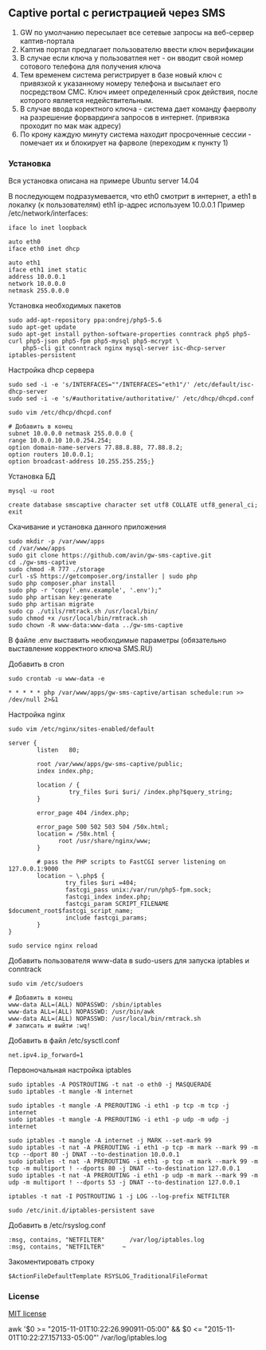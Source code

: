 ## Captive portal с регистрацией через SMS

1.  GW по умолчанию пересылает все сетевые запросы на веб-сервер каптив-портала
2.  Каптив портал предлагает пользователю ввести ключ верификации
3.  В случае если ключа у пользоватлея нет - он вводит свой номер сотового телефона для получения ключа
5.  Тем временем система регистрирует в базе новый ключ с привязкой к указанному номеру телефона и высылает его 
посредством СМС. Ключ имеет определенный срок действия, после которого является недействительным.
6.  В случае ввода коректного ключа - система дает команду фаерволу на разрешение форвардинга запросов в интернет. 
(привязка проходит по мак мак адресу)
7.  По крону каждую минуту система находит просроченные сессии - помечает их и блокирует на фарволе (переходим к пункту 1)
  
### Установка

Вся установка описана на примере Ubuntu server 14.04

В последующем подразумевается, что eth0 смотрит в интернет, а eth1 в локалку (к пользователям)
eth1 ip-адрес используем 10.0.0.1
Пример /etc/network/interfaces:

```    
iface lo inet loopback

auto eth0
iface eth0 inet dhcp

auto eth1
iface eth1 inet static
address 10.0.0.1
network 10.0.0.0
netmask 255.0.0.0
```
    

Установка необходимых пакетов

```
sudo add-apt-repository ppa:ondrej/php5-5.6
sudo apt-get update
sudo apt-get install python-software-properties conntrack php5 php5-curl php5-json php5-fpm php5-mysql php5-mcrypt \
    php5-cli git conntrack nginx mysql-server isc-dhcp-server iptables-persistent
``` 

Настройка dhcp сервера
  
```
sudo sed -i -e 's/INTERFACES=""/INTERFACES="eth1"/' /etc/default/isc-dhcp-server
sudo sed -i -e 's/#authoritative/authoritative/' /etc/dhcp/dhcpd.conf
```

```
sudo vim /etc/dhcp/dhcpd.conf
```

```
# Добавить в конец
subnet 10.0.0.0 netmask 255.0.0.0 {
range 10.0.0.10 10.0.254.254;
option domain-name-servers 77.88.8.88, 77.88.8.2;
option routers 10.0.0.1;
option broadcast-address 10.255.255.255;}

```
     
Установка БД
```
mysql -u root
```
```
create database smscaptive character set utf8 COLLATE utf8_general_ci;
exit
```
     
Скачивание и установка данного приложения

```   
sudo mkdir -p /var/www/apps
cd /var/www/apps
sudo git clone https://github.com/avin/gw-sms-captive.git    
cd ./gw-sms-captive
sudo chmod -R 777 ./storage
curl -sS https://getcomposer.org/installer | sudo php
sudo php composer.phar install
sudo php -r "copy('.env.example', '.env');"
sudo php artisan key:generate
sudo php artisan migrate
sudo cp ./utils/rmtrack.sh /usr/local/bin/
sudo chmod +x /usr/local/bin/rmtrack.sh
sudo chown -R www-data:www-data ../gw-sms-captive
```
    
В файле .env выставить необходимые параметры (обязательно выставление корректного ключа SMS.RU)    

Добавить в cron
 
```   
sudo crontab -u www-data -e
```
```
* * * * * php /var/www/apps/gw-sms-captive/artisan schedule:run >> /dev/null 2>&1
```
        
    
Настройка nginx
     
```
sudo vim /etc/nginx/sites-enabled/default
```
        
```
server {
        listen   80;
                
        root /var/www/apps/gw-sms-captive/public;
        index index.php;        

        location / {
                 try_files $uri $uri/ /index.php?$query_string;
        }

        error_page 404 /index.php;

        error_page 500 502 503 504 /50x.html;
        location = /50x.html {
              root /usr/share/nginx/www;
        }

        # pass the PHP scripts to FastCGI server listening on 127.0.0.1:9000
        location ~ \.php$ {
                try_files $uri =404;
                fastcgi_pass unix:/var/run/php5-fpm.sock;
                fastcgi_index index.php;
                fastcgi_param SCRIPT_FILENAME $document_root$fastcgi_script_name;
                include fastcgi_params;
        }
}
```
```
sudo service nginx reload
```

Добавить пользователя www-data в sudo-users для запуска iptables и conntrack

```
sudo vim /etc/sudoers
```

```
# Добавить в конец
www-data ALL=(ALL) NOPASSWD: /sbin/iptables
www-data ALL=(ALL) NOPASSWD: /usr/bin/awk
www-data ALL=(ALL) NOPASSWD: /usr/local/bin/rmtrack.sh
# записать и выйти :wq!    
```

Добавить в файл /etc/sysctl.conf

```
net.ipv4.ip_forward=1
```

Первоночальная настройка iptables

```
sudo iptables -A POSTROUTING -t nat -o eth0 -j MASQUERADE
sudo iptables -t mangle -N internet

sudo iptables -t mangle -A PREROUTING -i eth1 -p tcp -m tcp -j internet
sudo iptables -t mangle -A PREROUTING -i eth1 -p udp -m udp -j internet

sudo iptables -t mangle -A internet -j MARK --set-mark 99
sudo iptables -t nat -A PREROUTING -i eth1 -p tcp -m mark --mark 99 -m tcp --dport 80 -j DNAT --to-destination 10.0.0.1
sudo iptables -t nat -A PREROUTING -i eth1 -p tcp -m mark --mark 99 -m tcp -m multiport ! --dports 80 -j DNAT --to-destination 127.0.0.1
sudo iptables -t nat -A PREROUTING -i eth1 -p udp -m mark --mark 99 -m udp -m multiport ! --dports 53 -j DNAT --to-destination 127.0.0.1

iptables -t nat -I POSTROUTING 1 -j LOG --log-prefix NETFILTER

sudo /etc/init.d/iptables-persistent save 
```

Добавить в /etc/rsyslog.conf

```
:msg, contains, "NETFILTER"       /var/log/iptables.log
:msg, contains, "NETFILTER"     ~
```

Закоментировать строку 
```
$ActionFileDefaultTemplate RSYSLOG_TraditionalFileFormat
```


### License

[MIT license](http://opensource.org/licenses/MIT)

awk '$0 >= "2015-11-01T10:22:26.990911-05:00" && $0 <= "2015-11-01T10:22:27.157133-05:00"' /var/log/iptables.log


